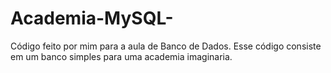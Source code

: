 # Academia-MySQL-
Código feito por mim para a aula de Banco de Dados. Esse código consiste em um banco simples para uma academia imaginaria.
